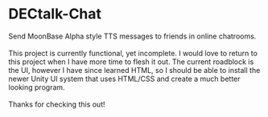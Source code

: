 # DECtalk-Chat
Send MoonBase Alpha style TTS messages to friends in online chatrooms.<br><br>
This project is currently functional, yet incomplete. I would love to return to this project when I have more time to flesh it out. The current roadblock is the UI, however I have since learned HTML, so I should be able to install the newer Unity UI system that uses HTML/CSS and create a much better looking program.<br><br>
Thanks for checking this out!
